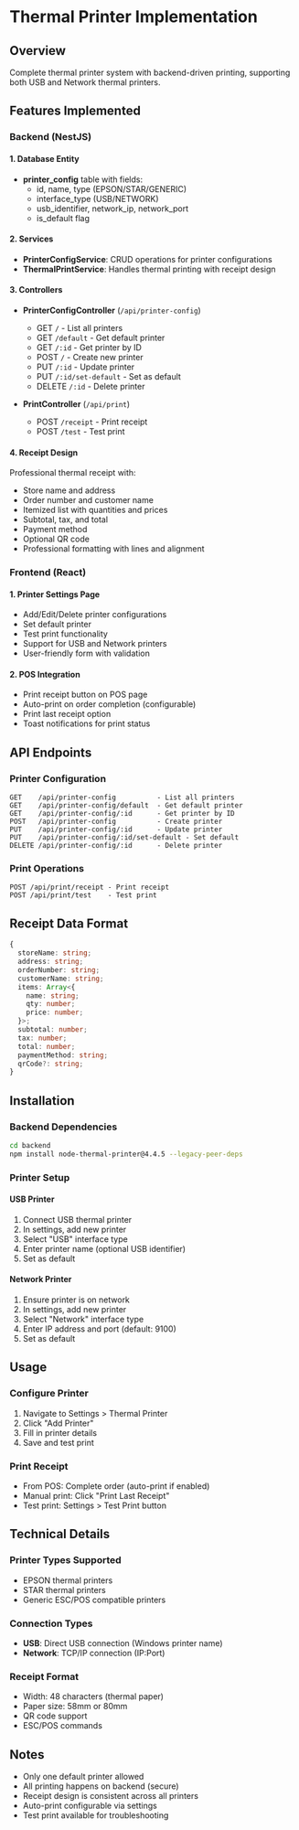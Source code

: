 # Thermal Printer Implementation

## Overview
Complete thermal printer system with backend-driven printing, supporting both USB and Network thermal printers.

## Features Implemented

### Backend (NestJS)

#### 1. Database Entity
- **printer_config** table with fields:
  - id, name, type (EPSON/STAR/GENERIC)
  - interface_type (USB/NETWORK)
  - usb_identifier, network_ip, network_port
  - is_default flag

#### 2. Services
- **PrinterConfigService**: CRUD operations for printer configurations
- **ThermalPrintService**: Handles thermal printing with receipt design

#### 3. Controllers
- **PrinterConfigController** (`/api/printer-config`)
  - GET `/` - List all printers
  - GET `/default` - Get default printer
  - GET `/:id` - Get printer by ID
  - POST `/` - Create new printer
  - PUT `/:id` - Update printer
  - PUT `/:id/set-default` - Set as default
  - DELETE `/:id` - Delete printer

- **PrintController** (`/api/print`)
  - POST `/receipt` - Print receipt
  - POST `/test` - Test print

#### 4. Receipt Design
Professional thermal receipt with:
- Store name and address
- Order number and customer name
- Itemized list with quantities and prices
- Subtotal, tax, and total
- Payment method
- Optional QR code
- Professional formatting with lines and alignment

### Frontend (React)

#### 1. Printer Settings Page
- Add/Edit/Delete printer configurations
- Set default printer
- Test print functionality
- Support for USB and Network printers
- User-friendly form with validation

#### 2. POS Integration
- Print receipt button on POS page
- Auto-print on order completion (configurable)
- Print last receipt option
- Toast notifications for print status

## API Endpoints

### Printer Configuration
```
GET    /api/printer-config          - List all printers
GET    /api/printer-config/default  - Get default printer
GET    /api/printer-config/:id      - Get printer by ID
POST   /api/printer-config          - Create printer
PUT    /api/printer-config/:id      - Update printer
PUT    /api/printer-config/:id/set-default - Set default
DELETE /api/printer-config/:id      - Delete printer
```

### Print Operations
```
POST /api/print/receipt - Print receipt
POST /api/print/test    - Test print
```

## Receipt Data Format

```typescript
{
  storeName: string;
  address: string;
  orderNumber: string;
  customerName: string;
  items: Array<{
    name: string;
    qty: number;
    price: number;
  }>;
  subtotal: number;
  tax: number;
  total: number;
  paymentMethod: string;
  qrCode?: string;
}
```

## Installation

### Backend Dependencies
```bash
cd backend
npm install node-thermal-printer@4.4.5 --legacy-peer-deps
```

### Printer Setup

#### USB Printer
1. Connect USB thermal printer
2. In settings, add new printer
3. Select "USB" interface type
4. Enter printer name (optional USB identifier)
5. Set as default

#### Network Printer
1. Ensure printer is on network
2. In settings, add new printer
3. Select "Network" interface type
4. Enter IP address and port (default: 9100)
5. Set as default

## Usage

### Configure Printer
1. Navigate to Settings > Thermal Printer
2. Click "Add Printer"
3. Fill in printer details
4. Save and test print

### Print Receipt
- From POS: Complete order (auto-print if enabled)
- Manual print: Click "Print Last Receipt"
- Test print: Settings > Test Print button

## Technical Details

### Printer Types Supported
- EPSON thermal printers
- STAR thermal printers
- Generic ESC/POS compatible printers

### Connection Types
- **USB**: Direct USB connection (Windows printer name)
- **Network**: TCP/IP connection (IP:Port)

### Receipt Format
- Width: 48 characters (thermal paper)
- Paper size: 58mm or 80mm
- QR code support
- ESC/POS commands

## Notes
- Only one default printer allowed
- All printing happens on backend (secure)
- Receipt design is consistent across all printers
- Auto-print configurable via settings
- Test print available for troubleshooting
